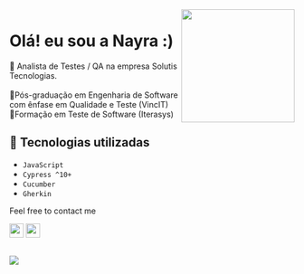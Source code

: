 <img align="right" height="200px" width="200px" border="0" src="https://user-images.githubusercontent.com/95467974/223902171-fec86516-c3c6-4d52-b774-499bc9662752.jpg"/>

<h1 align=""> Olá! eu sou a Nayra :) </h1>

📌 Analista de Testes / QA na empresa Solutis Tecnologias.<br>
<br>📘Pós-graduação em Engenharia de Software com ênfase em Qualidade e Teste (VincIT)<br>
📗Formação em Teste de Software (Iterasys)<br>

## 🔨 Tecnologias utilizadas

- `JavaScript`
- `Cypress ^10+`
- `Cucumber`
- `Gherkin`

Feel free to contact me

<a href="https://www.linkedin.com/in/nayra-de-oliveira/"><img height="25px" src="https://img.shields.io/badge/LinkedIn-0077B5?style=for-the-badge&logo=linkedin&logoColor=white" target="_blank"></a>
<a href="mailto:deolivenay@gmail.com/"><img height="25px" src="https://img.shields.io/badge/Gmail-D14836?style=for-the-badge&logo=gmail&logoColor=white" target="_blank"></a>

##

<img align="center" src="https://github.com/nayliv/nayliv/blob/output/github-contribution-grid-snake.svg"/>



